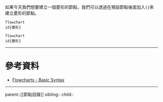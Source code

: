 如果今天我們想要建立一個菱形的節點，我們可以透過在預設節點後面加入`{}`來建立菱形的節點。
```Mermaid
flowchart
id{菱形}
```
```mermaid
flowchart
id{菱形}
```
- - -
# 參考資料
- [Flowcharts - Basic Syntax](https://mermaid.js.org/syntax/flowchart.html)
- - -
parent::[[節點目錄]]
sibling::
child::

